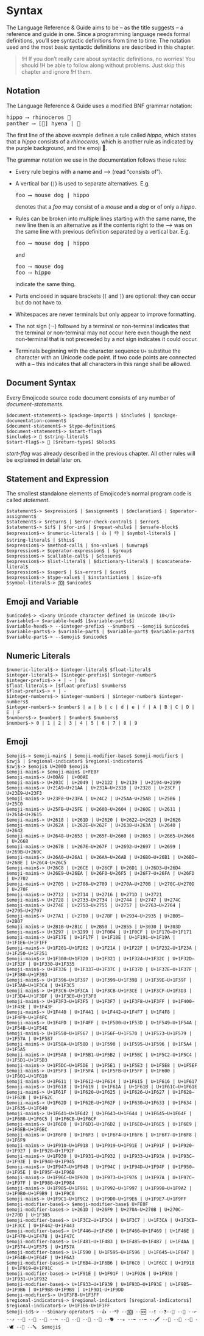 # Syntax

The Language Reference & Guide aims to be – as the title suggests – a reference
and guide in one. Since a programming language needs formal definitions, you’ll
see syntactic definitions from time to time. The notation used and the most
basic syntactic definitions are described in this chapter.

>!H If you don’t really care about syntactic definitions, no worries! You should
>!H be able to follow along without problems. Just skip this chapter and ignore
>!H them.

## Notation

The Language Reference & Guide uses a modified BNF grammar notation:

<pre class="syntax">
<span class="syntax-placeholder">hippo</span> ⟶ <span class="syntax-placeholder">rhinoceros</span> 🥘
<span class="syntax-placeholder">panther</span> ⟶ [🍞] <span class="syntax-placeholder">hyena</span> | 🍮
</pre>

The first line of the above example defines a rule called *hippo*, which
states that a *hippo* consists of a *rhinoceros*, which is another rule as
indicated by the purple background, and the emoji 🥘.

The grammar notation we use in the documentation follows these rules:

- Every rule begins with a name and ⟶ (read “consists of”).
- A vertical bar (`|`) is used to separate alternatives. E.g.

  <pre class="syntax">
  <span class="syntax-placeholder">foo</span> ⟶ <span class="syntax-placeholder">mouse</span> <span class="syntax-placeholder">dog</span> | <span class="syntax-placeholder">hippo</span>
  </pre>

  denotes that a *foo* may consist of a *mouse* and a *dog* or of only a *hippo*.

- Rules can be broken into multiple lines starting with the same name, the new
  line then is an alternative as if the contents right to the ⟶ was on the same
  line with previous definition separated by a vertical bar. E.g.

  <pre class="syntax">
  <span class="syntax-placeholder">foo</span> ⟶ <span class="syntax-placeholder">mouse</span> <span class="syntax-placeholder">dog</span> | <span class="syntax-placeholder">hippo</span>
  </pre>

  and

  <pre class="syntax">
  <span class="syntax-placeholder">foo</span> ⟶ <span class="syntax-placeholder">mouse</span> <span class="syntax-placeholder">dog</span>
  <span class="syntax-placeholder">foo</span> ⟶ <span class="syntax-placeholder">hippo</span>
  </pre>

  indicate the same thing.

- Parts enclosed in square brackets (`[` and `]`) are optional: they can occur
  but do not have to.

- Whitespaces are never terminals but only appear to improve formatting.

- The not sign (`￢`) followed by a terminal or non-terminal indicates that the
  terminal or non-terminal may not occur here even though
  the next non-terminal that is not preceeded by a not sign indicates it could
  occur.

- Terminals beginning with the character sequence `U+` substitue the character
  with an Unicode code point. If two code points are connected with a `–` this
  indicates that all characters in this range shall be allowed.

## Document Syntax

Every Emojicode source code document consists of any number of
*document-statements*.

```syntax
$document-statement$-> $package-import$ | $include$ | $package-documentation-comment$
$document-statement$-> $type-definition$
$document-statement$-> $start-flag$
$include$-> 📜 $string-literal$
$start-flag$-> 🏁 [$return-type$] $block$
```

*start-flag* was already described in the previous chapter.
All other rules will be explained in detail later on.

## Statement and Expression

The smallest standalone elements of Emojicode’s normal program code is called
*statement*.

```syntax
$statement$-> $expression$ | $assignment$ | $declaration$ | $operator-assignment$
$statement$-> $return$ | $error-check-control$ | $error$
$statement$-> $if$ | $for-in$ | $repeat-while$ | $unsafe-block$
$expression$-> $numeric-literal$ | 👍 | 👎 | $symbol-literal$ | $string-literal$ | $this$
$expression$-> $method-call$ | $no-value$ | $unwrap$
$expression$-> $operator-expression$ | $group$
$expression$-> $callable-call$ | $closure$
$expression$-> $list-literal$ | $dictionary-literal$ | $concatenate-literal$
$expression$-> $super$ | $is-error$ | $cast$
$expression$-> $type-value$ | $instantiation$ | $size-of$
$symbol-literal$-> 🔟 $unicode$
```

## Emoji and Variable

```syntax
$unicode$-> <i>any Unicode character defined in Unicode 10</i>
$variable$-> $variable-head$ [$variable-parts$]
$variable-head$-> --$integer-prefix$ --$number$ --$emoji$ $unicode$
$variable-parts$-> $variable-part$ | $variable-part$ $variable-parts$
$variable-part$-> --$emoji$ $unicode$
```

## Numeric Literals

```syntax
$numeric-literal$-> $integer-literal$ $float-literal$
$integer-literal$-> [$integer-prefix$] $integer-number$
$integer-prefix$-> + | - | 0x
$float-literal$-> [$float-prefix$] $numbers$
$float-prefix$-> + | -
$integer-numbers$-> $integer-number$ | $integer-number$ $integer-numbers$
$integer-number$-> $number$ | a | b | c | d | e | f | A | B | C | D | E | F
$numbers$-> $number$ | $number$ $numbers$
$number$-> 0 | 1 | 2 | 3 | 4 | 5 | 6 | 7 | 8 | 9
```

## Emoji

```syntax
$emoji$-> $emoji-main$ | $emoji-modifier-base$ $emoji-modifier$ | $zwj$ | $regional-indicator$ $regional-indicators$
$zwj$-> $emoji$ U+200D $emoji$
$emoji-main$-> $emoji-main$ U+FE0F
$emoji-main$-> U+00A9 | U+00AE
$emoji-main$-> U+203C | U+2049 | U+2122 | U+2139 | U+2194–U+2199
$emoji-main$-> U+21A9–U+21AA | U+231A–U+231B | U+2328 | U+23CF | U+23E9–U+23F3
$emoji-main$-> U+23F8–U+23FA | U+24C2 | U+25AA–U+25AB | U+25B6 | U+25C0
$emoji-main$-> U+25FB–U+25FE | U+2600–U+2604 | U+260E | U+2611 | U+2614–U+2615
$emoji-main$-> U+2618 | U+261D | U+2620 | U+2622–U+2623 | U+2626
$emoji-main$-> U+262A | U+262E–U+262F | U+2638–U+263A | U+2640 | U+2642
$emoji-main$-> U+2648–U+2653 | U+265F–U+2660 | U+2663 | U+2665–U+2666 | U+2668
$emoji-main$-> U+267B | U+267E–U+267F | U+2692–U+2697 | U+2699 | U+269B–U+269C
$emoji-main$-> U+26A0–U+26A1 | U+26AA–U+26AB | U+26B0–U+26B1 | U+26BD–U+26BE | U+26C4–U+26C5
$emoji-main$-> U+26C8 | U+26CE | U+26CF | U+26D1 | U+26D3–U+26D4
$emoji-main$-> U+26E9–U+26EA | U+26F0–U+26F5 | U+26F7–U+26FA | U+26FD | U+2702
$emoji-main$-> U+2705 | U+2708–U+2709 | U+270A–U+270B | U+270C–U+270D | U+270F
$emoji-main$-> U+2712 | U+2714 | U+2716 | U+271D | U+2721
$emoji-main$-> U+2728 | U+2733–U+2734 | U+2744 | U+2747 | U+274C
$emoji-main$-> U+274E | U+2753–U+2755 | U+2757 | U+2763–U+2764 | U+2795–U+2797
$emoji-main$-> U+27A1 | U+27B0 | U+27BF | U+2934–U+2935 | U+2B05–U+2B07
$emoji-main$-> U+2B1B–U+2B1C | U+2B50 | U+2B55 | U+3030 | U+303D
$emoji-main$-> U+3297 | U+3299 | U+1F004 | U+1F0CF | U+1F170–U+1F171
$emoji-main$-> U+1F17E | U+1F17F | U+1F18E | U+1F191–U+1F19A | U+1F1E6–U+1F1FF
$emoji-main$-> U+1F201–U+1F202 | U+1F21A | U+1F22F | U+1F232–U+1F23A | U+1F250–U+1F251
$emoji-main$-> U+1F300–U+1F320 | U+1F321 | U+1F324–U+1F32C | U+1F32D–U+1F32F | U+1F330–U+1F335
$emoji-main$-> U+1F336 | U+1F337–U+1F37C | U+1F37D | U+1F37E–U+1F37F | U+1F380–U+1F393
$emoji-main$-> U+1F396–U+1F397 | U+1F399–U+1F39B | U+1F39E–U+1F39F | U+1F3A0–U+1F3C4 | U+1F3C5
$emoji-main$-> U+1F3C6–U+1F3CA | U+1F3CB–U+1F3CE | U+1F3CF–U+1F3D3 | U+1F3D4–U+1F3DF | U+1F3E0–U+1F3F0
$emoji-main$-> U+1F3F3–U+1F3F5 | U+1F3F7 | U+1F3F8–U+1F3FF | U+1F400–U+1F43E | U+1F43F
$emoji-main$-> U+1F440 | U+1F441 | U+1F442–U+1F4F7 | U+1F4F8 | U+1F4F9–U+1F4FC
$emoji-main$-> U+1F4FD | U+1F4FF | U+1F500–U+1F53D | U+1F549–U+1F54A | U+1F54B–U+1F54E
$emoji-main$-> U+1F550–U+1F567 | U+1F56F–U+1F570 | U+1F573–U+1F579 | U+1F57A | U+1F587
$emoji-main$-> U+1F58A–U+1F58D | U+1F590 | U+1F595–U+1F596 | U+1F5A4 | U+1F5A5
$emoji-main$-> U+1F5A8 | U+1F5B1–U+1F5B2 | U+1F5BC | U+1F5C2–U+1F5C4 | U+1F5D1–U+1F5D3
$emoji-main$-> U+1F5DC–U+1F5DE | U+1F5E1 | U+1F5E3 | U+1F5E8 | U+1F5EF
$emoji-main$-> U+1F5F3 | U+1F5FA | U+1F5FB–U+1F5FF | U+1F600 | U+1F601–U+1F610
$emoji-main$-> U+1F611 | U+1F612–U+1F614 | U+1F615 | U+1F616 | U+1F617
$emoji-main$-> U+1F618 | U+1F619 | U+1F61A | U+1F61B | U+1F61C–U+1F61E
$emoji-main$-> U+1F61F | U+1F620–U+1F625 | U+1F626–U+1F627 | U+1F628–U+1F62B | U+1F62C
$emoji-main$-> U+1F62D | U+1F62E–U+1F62F | U+1F630–U+1F633 | U+1F634 | U+1F635–U+1F640
$emoji-main$-> U+1F641–U+1F642 | U+1F643–U+1F644 | U+1F645–U+1F64F | U+1F680–U+1F6C5 | U+1F6CB–U+1F6CF
$emoji-main$-> U+1F6D0 | U+1F6D1–U+1F6D2 | U+1F6E0–U+1F6E5 | U+1F6E9 | U+1F6EB–U+1F6EC
$emoji-main$-> U+1F6F0 | U+1F6F3 | U+1F6F4–U+1F6F6 | U+1F6F7–U+1F6F8 | U+1F6F9
$emoji-main$-> U+1F910–U+1F918 | U+1F919–U+1F91E | U+1F91F | U+1F920–U+1F927 | U+1F928–U+1F92F
$emoji-main$-> U+1F930 | U+1F931–U+1F932 | U+1F933–U+1F93A | U+1F93C–U+1F93E | U+1F940–U+1F945
$emoji-main$-> U+1F947–U+1F94B | U+1F94C | U+1F94D–U+1F94F | U+1F950–U+1F95E | U+1F95F–U+1F96B
$emoji-main$-> U+1F96C–U+1F970 | U+1F973–U+1F976 | U+1F97A | U+1F97C–U+1F97F | U+1F980–U+1F984
$emoji-main$-> U+1F985–U+1F991 | U+1F992–U+1F997 | U+1F998–U+1F9A2 | U+1F9B0–U+1F9B9 | U+1F9C0
$emoji-main$-> U+1F9C1–U+1F9C2 | U+1F9D0–U+1F9E6 | U+1F9E7–U+1F9FF
$emoji-modifier-base$-> $emoji-modifier-base$ U+FE0F
$emoji-modifier-base$-> U+261D | U+26F9 | U+270A–U+270B | U+270C–U+270D | U+1F385
$emoji-modifier-base$-> U+1F3C2–U+1F3C4 | U+1F3C7 | U+1F3CA | U+1F3CB–U+1F3CC | U+1F442–U+1F443
$emoji-modifier-base$-> U+1F446–U+1F450 | U+1F466–U+1F469 | U+1F46E | U+1F470–U+1F478 | U+1F47C
$emoji-modifier-base$-> U+1F481–U+1F483 | U+1F485–U+1F487 | U+1F4AA | U+1F574–U+1F575 | U+1F57A
$emoji-modifier-base$-> U+1F590 | U+1F595–U+1F596 | U+1F645–U+1F647 | U+1F64B–U+1F64F | U+1F6A3
$emoji-modifier-base$-> U+1F6B4–U+1F6B6 | U+1F6C0 | U+1F6CC | U+1F918 | U+1F919–U+1F91C
$emoji-modifier-base$-> U+1F91E | U+1F91F | U+1F926 | U+1F930 | U+1F931–U+1F932
$emoji-modifier-base$-> U+1F933–U+1F939 | U+1F93D–U+1F93E | U+1F9B5–U+1F9B6 | U+1F9B8–U+1F9B9 | U+1F9D1–U+1F9DD
$emoji-modifier$-> U+1F3FB-U+1F3FF
$regional-indicators$-> $regional-indicator$ [$regional-indicators$]
$regional-indicator$-> U+1F1E6-U+1F1FF
$emoji-id$-> --$binary-operator$ --👍 --👎 --🔟 --🆕 --❗️ --❓--🤛 --🤜 --↩️ --⤴️ --🔂 --🔁 --🚨 --↪️ --🙅 --🍉 --🍇 --🥑 --🐕 --☣️ --➡️ --⬅️ --🖍 --🐇 --🐊 --🦃 --🕊 --📗 --🔤  $emoji$
```
